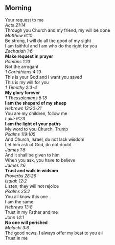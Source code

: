 ## Morning

Your request to me  
_Acts 21:14_  
Through you Church and my friend, my will be done  
_Matthew 6:10_  
Be strong, I will do all the good of my sight  
I am faithful and I am who do the right for you  
_Zechariah 1:6_  
**Make request in prayer**  
_Romans 1:10_  
Not the arrogant  
_1 Corinthians 4:19_  
This is your God and I want you saved  
This is my will for you  
_1 Timothy 2:3-4_  
**My glory forever**  
_1 Thessalonians 5:18_  
**I am the shepard of my sheep**  
_Hebrews 13:20-21_  
You are my children, follow me  
_Luke 9:23_  
**I am the light of your paths**  
My word to you Church, Trump  
_Psalms 119:105_  
And Church, Israel, do not lack wisdom  
Let him ask of God, do not doubt  
_James 1:5_  
And it shall be given to him  
When you ask, you have to believe  
_James 1:6_  
**Trust and walk in widsom**  
_Proverbs 28:26_  
_Isaiah 12:2_  
Listen, they will not rejoice  
_Psalms 25:2_  
You all know this one  
I am the same  
_Hebrews 13:8_  
Trust in my Father and me  
_John 14:1_  
**No one will perished**  
_Malachi 3:6_  
The good news, I always offer my best to you all  
Trust in me  

